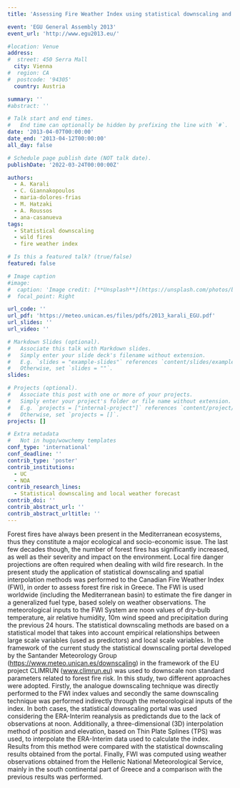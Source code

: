 ```yaml
---
title: 'Assessing Fire Weather Index using statistical downscaling and spatial interpolation techniques in Greece'

event: 'EGU General Assembly 2013'
event_url: 'http://www.egu2013.eu/'

#location: Venue
address:
#  street: 450 Serra Mall
  city: Vienna
#  region: CA
#  postcode: '94305'
  country: Austria

summary: ''
#abstract: ''

# Talk start and end times.
#   End time can optionally be hidden by prefixing the line with `#`.
date: '2013-04-07T00:00:00'
date_end: '2013-04-12T00:00:00'
all_day: false

# Schedule page publish date (NOT talk date).
publishDate: '2022-03-24T00:00:00Z'

authors: 
  - A. Karali
  - C. Giannakopoulos
  - maria-dolores-frias
  - M. Hatzaki
  - A. Roussos
  - ana-casanueva
tags: 
  - Statistical downscaling
  - wild fires
  - fire weather index

# Is this a featured talk? (true/false)
featured: false

# Image caption
#image:
#  caption: 'Image credit: [**Unsplash**](https://unsplash.com/photos/bzdhc5b3Bxs)'
#  focal_point: Right

url_code: ''
url_pdf: 'https://meteo.unican.es/files/pdfs/2013_karali_EGU.pdf'
url_slides: ''
url_video: ''

# Markdown Slides (optional).
#   Associate this talk with Markdown slides.
#   Simply enter your slide deck's filename without extension.
#   E.g. `slides = "example-slides"` references `content/slides/example-slides.md`.
#   Otherwise, set `slides = ""`.
slides:

# Projects (optional).
#   Associate this post with one or more of your projects.
#   Simply enter your project's folder or file name without extension.
#   E.g. `projects = ["internal-project"]` references `content/project/deep-learning/index.md`.
#   Otherwise, set `projects = []`.
projects: []

# Extra metadata
#   Not in hugo/wowchemy templates
conf_type: 'international'
conf_deadline: ''
contrib_type: 'poster'
contrib_institutions: 
  - UC
  - NOA
contrib_research_lines: 
  - Statistical downscaling and local weather forecast
contrib_doi: ''
contrib_abstract_url: ''
contrib_abstract_urltitle: ''
---
```


Forest fires have always been present in the Mediterranean ecosystems, thus they constitute a major ecological
and socio-economic issue. The last few decades though, the number of forest fires has significantly increased, as
well as their severity and impact on the environment. Local fire danger projections are often required when dealing
with wild fire research. In the present study the application of statistical downscaling and spatial interpolation
methods was performed to the Canadian Fire Weather Index (FWI), in order to assess forest fire risk in Greece.
The FWI is used worldwide (including the Mediterranean basin) to estimate the fire danger in a generalized fuel
type, based solely on weather observations. The meteorological inputs to the FWI System are noon values of
dry-bulb temperature, air relative humidity, 10m wind speed and precipitation during the previous 24 hours.
The statistical downscaling methods are based on a statistical model that takes into account empirical relationships
between large scale variables (used as predictors) and local scale variables. In the framework
of the current study the statistical downscaling portal developed by the Santander Meteorology Group
(https://www.meteo.unican.es/downscaling) in the framework of the EU project CLIMRUN (www.climrun.eu)
was used to downscale non standard parameters related to forest fire risk.
In this study, two different approaches were adopted. Firstly, the analogue downscaling technique was directly
performed to the FWI index values and secondly the same downscaling technique was performed indirectly through
the meteorological inputs of the index. In both cases, the statistical downscaling portal was used considering the
ERA-Interim reanalysis as predictands due to the lack of observations at noon.
Additionally, a three-dimensional (3D) interpolation method of position and elevation, based on Thin Plate Splines
(TPS) was used, to interpolate the ERA-Interim data used to calculate the index. Results from this method were
compared with the statistical downscaling results obtained from the portal.
Finally, FWI was computed using weather observations obtained from the Hellenic National Meteorological Service,
mainly in the south continental part of Greece and a comparison with the previous results was performed.
